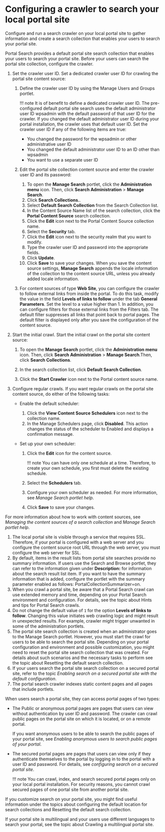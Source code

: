 # Configuring a crawler to search your local portal site

Configure and run a search crawler on your local portal site to gather information and create a search collection that enables your users to search your portal site.

Portal Search provides a default portal site search collection that enables your users to search your portal site. Before your users can search the portal site collection, configure the crawler.

1.  Set the crawler user ID. Set a dedicated crawler user ID for crawling the portal site content source:

    1.  Define the crawler user ID by using the Manage Users and Groups portlet.

        !!! note
            It is of benefit to define a dedicated crawler user ID. The pre-configured default portal site search uses the default administrator user ID wpsadmin with the default password of that user ID for the crawler. If you changed the default administrator user ID during your portal installation, the crawler uses that default user ID. Set the crawler user ID if any of the following items are true:

        -   You changed the password for the wpsadmin or other administrative user ID
        -   You changed the default administrator user ID to an ID other than wpsadmin
        -   You want to use a separate user ID

    2.  Edit the portal site collection content source and enter the crawler user ID and its password:

        1.  To open the **Manage Search** portlet, click the **Administration menu** icon. Then, click **Search Administration** \> **Manage Search**.
        2.  Click **Search Collections.**.
        3.  Select **Default Search Collection** from the Search Collection list.
        4.  In the Content Source Name list of the search collection, click the **Portal Content Source** search collection.
        5.  Click the **Edit** icon next to the Portal Content Source collection name.
        6.  Select the **Security** tab.
        7.  Click the **Edit** icon next to the security realm that you want to modify.
        8.  Type the crawler user ID and password into the appropriate fields.
        9.  Click **Update**.
        10. Click **Save** to save your changes. When you save the content source settings, **Manage Search** appends the locale information of the collection to the content source URL, unless you already added locale information.

    3.  For content sources of type **Web Site**, you can configure the crawler to follow external links from inside the portal. To do this task, modify the value in the field **Levels of links to follow** under the tab **General Parameters**. Set the level to a value higher than 1. In addition, you can configure filters for those external links from the Filters tab. The default filter suppresses all links that point back to portal pages. The default filter is displayed only after you save the configuration of the content source.

2.  Start the initial crawl. Start the initial crawl on the portal site content source:

    1.  To open the **Manage Search** portlet, click the **Administration menu** icon. Then, click **Search Administration** \> **Manage Search**.Then, click **Search Collections**.

    2.  In the search collection list, click **Default Search Collection**.

    3.  Click the **Start Crawler** icon next to the Portal content source name.

3.  Configure regular crawls. If you want regular crawls on the portal site content source, do either of the following tasks:

    -   Enable the default scheduler:
        1.  Click the **View Content Source Schedulers** icon next to the collection name.
        2.  In the Manage Schedulers page, click **Disabled**. This action changes the status of the scheduler to Enabled and displays a confirmation message.
        
    -   Set up your own scheduler:

        1.  Click the **Edit** icon for the content source.

            !!! note
                You can have only one schedule at a time. Therefore, to create your own schedule, you first must delete the existing schedule.

        2.  Select the **Schedulers** tab.
        3.  Configure your own scheduler as needed. For more information, see *Manage Search portlet help*.
        4.  Click **Save** to save your changes.

For more information about how to work with content sources, see *Managing the content sources of a search collection* and *Manage Search portlet help*.

1.  The local portal site is visible through a service that requires SSL. Therefore, if your portal is configured with a web server and you configure the content source root URL through the web server, you must configure the web server for SSL.
2.  By default, items in the result lists from portal site searches provide no summary information. If users use the Search and Browse portlet, they can refer to the information given under **Description:** for information about the search result list item. If you want to have the summary information that is added, configure the portlet with the summary parameter enabled as follows: PortalCollectionSummarizer=on.
3.  When you crawl a portal site, be aware that a Portal Search crawl can use extended memory and time, depending on your Portal Search environment and configuration. For details, see the topic about Hints and tips for Portal Search crawls.
4.  Do not change the default value of `1` for the option **Levels of links to follow**. Changing this value initiates web crawling logic and might result in unexpected results. For example, crawler might trigger unwanted in some of the administration portlets.
5.  The portal site search collection is created when an administrator goes to the Manage Search portlet. However, you must start the crawl for users to be able to search the portal site. Depending on your portal configuration and environment and possible customization, you might need to reset the portal site search collection that was created. For details about such scenarios and the necessary tasks to perform see the topic about Resetting the default search collection.
6.  If your users search the portal site search collection on a secured portal site, refer to the topic *Enabling search on a secured portal site with the default configuration*.
7.  The portal search crawler indexes static content pages and all pages that include portlets.

When users search a portal site, they can access portal pages of two types:

-   The Public or anonymous portal pages are pages that users can view without authentication by user ID and password. The crawler can crawl public pages on the portal site on which it is located, or on a remote portal.

    If you want anonymous users to be able to search the public pages of your portal site, see *Enabling anonymous users to search public pages of your portal*.

-   The secured portal pages are pages that users can view only if they authenticate themselves to the portal by logging in to the portal with a user ID and password. For details, see *configuring search on a secured portal site*.

    !!! note
        You can crawl, index, and search secured portal pages only on your local portal installation. For security reasons, you cannot crawl secured pages of one portal site from another portal site.


If you customize search on your portal site, you might find useful information under the topics about configuring the default location for search collections and Resetting the default search collection.

If your portal site is multilingual and your users use different languages to search your portal, see the topic about Crawling a multilingual portal site.


